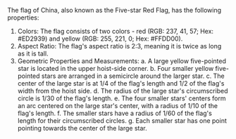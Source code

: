 The flag of China, also known as the Five-star Red Flag, has the following properties:

1. Colors: The flag consists of two colors - red (RGB: 237, 41, 57; Hex: #ED2939) and yellow (RGB: 255, 221, 0; Hex: #FFDD00).
2. Aspect Ratio: The flag's aspect ratio is 2:3, meaning it is twice as long as it is tall.
3. Geometric Properties and Measurements:
   a. A large yellow five-pointed star is located in the upper hoist-side corner.
   b. Four smaller yellow five-pointed stars are arranged in a semicircle around the larger star.
   c. The center of the large star is at 1/4 of the flag's length and 1/2 of the flag's width from the hoist side.
   d. The radius of the large star's circumscribed circle is 1/30 of the flag's length.
   e. The four smaller stars' centers form an arc centered on the large star's center, with a radius of 1/10 of the flag's length.
   f. The smaller stars have a radius of 1/60 of the flag's length for their circumscribed circles.
   g. Each smaller star has one point pointing towards the center of the large star.